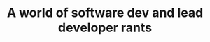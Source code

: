 ---
title: "A world of software dev and lead developer rants"
description: "A dumping group for all my thoughts and ramblings about technology and engineering management"
---